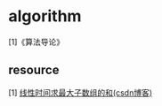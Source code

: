 # algorithm

[1]《算法导论》




## resource
[1] [线性时间求最大子数组的和(csdn博客)](https://blog.csdn.net/zj0395/article/details/76284342)
